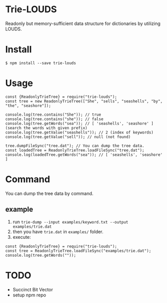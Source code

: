 # Trie-LOUDS
Readonly but memory-sufficient data structure for dictionaries by utilizing LOUDS.

# Install
```
$ npm install --save trie-louds
```

# Usage
```
const {ReadonlyTrieTree} = require("trie-louds");
const tree = new ReadonlyTrieTree(["She", "sells", "seashells", "by", "the", "seashore"]);

console.log(tree.contains("She")); // true
console.log(tree.contains("she")); // false
console.log(tree.getWords("sea")); // [ 'seashells', 'seashore' ] (search the words with given prefix)
console.log(tree.getValue("seashells")); // 2 (index of keywords)
console.log(tree.getValue("sell")); // null (not found)

tree.dumpFileSync("tree.dat"); // You can dump the tree data.
const loadedTree = ReadonlyTrieTree.loadFileSync("tree.dat");
console.log(loadedTree.getWords("sea")); // [ 'seashells', 'seashore' ]
```

# Command
You can dump the tree data by command.
## example
1. run `trie-dump --input examples/keyword.txt --output examples/trie.dat`
2. then you have `trie.dat` in `examples/` folder.
3. execute:
```
const {ReadonlyTrieTree} = require("trie-louds");
const tree = ReadonlyTrieTree.loadFileSync("examples/trie.dat");
console.log(tree.getWords(""));
```

# TODO
- Succinct Bit Vector
- setup npm repo
